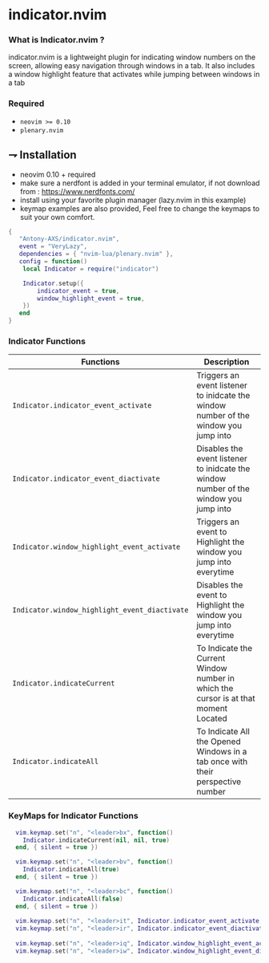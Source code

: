# indicator.nvim

### What is Indicator.nvim ?
indicator.nvim is a lightweight plugin for indicating window numbers on the screen, 
allowing easy navigation through windows in a tab. 
It also includes a window highlight feature that activates while jumping between windows in a tab

### Required

-   `neovim >= 0.10`
-   `plenary.nvim`

## ⇁ Installation
* neovim 0.10 + required
* make sure a nerdfont is added in your terminal emulator, if not download from : https://www.nerdfonts.com/
* install using your favorite plugin manager (lazy.nvim in this example)
* keymap examples are also provided, Feel free to change the keymaps to suit your own comfort.

```lua
{
   "Antony-AXS/indicator.nvim",
   event = "VeryLazy",
   dependencies = { "nvim-lua/plenary.nvim" },
   config = function()
   	local Indicator = require("indicator")

   	Indicator.setup({
   		indicator_event = true,
   		window_highlight_event = true,
   	})
   end
}
```
### Indicator Functions

| Functions                                     | Description                                                                           |
|-----------------------------------------------|---------------------------------------------------------------------------------------|
| `Indicator.indicator_event_activate`          | Triggers an event listener to inidcate the window number of the window you jump into  |
| `Indicator.indicator_event_diactivate`        | Disables the event listener to inidcate the window number of the window you jump into |
| `Indicator.window_highlight_event_activate`   | Triggers an event to Highlight the window you jump into everytime                     |
| `Indicator.window_highlight_event_diactivate` | Disables the event to Highlight the window you jump into everytime                    |
| `Indicator.indicateCurrent`                   | To Indicate the Current Window number in which the cursor is at that moment Located   |
| `Indicator.indicateAll`                       | To Indicate All the Opened Windows in a tab once with their perspective number        |

### KeyMaps for Indicator Functions

```lua
  vim.keymap.set("n", "<leader>bx", function()
  	Indicator.indicateCurrent(nil, nil, true)
  end, { silent = true })

  vim.keymap.set("n", "<leader>bv", function()
  	Indicator.indicateAll(true)
  end, { silent = true })

  vim.keymap.set("n", "<leader>bc", function()
  	Indicator.indicateAll(false)
  end, { silent = true })
  
  vim.keymap.set("n", "<leader>it", Indicator.indicator_event_activate, {})
  vim.keymap.set("n", "<leader>ir", Indicator.indicator_event_diactivate, {})
  
  vim.keymap.set("n", "<leader>iq", Indicator.window_highlight_event_activate, {})
  vim.keymap.set("n", "<leader>iw", Indicator.window_highlight_event_diactivate, {})
```

